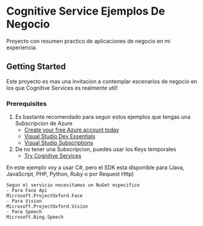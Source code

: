 # Cognitive Service Ejemplos De Negocio

Proyecto con resumen practico de aplicaciones de negocio en mi experiencia.

## Getting Started
Este proyecto es mas una invitacion a contemplar escenarios de negocio en los que Cognitive Services es realmente util!


### Prerequisites

1) Es bastante recomendado para seguir estos ejemplos que tengas una Subscripcion de Azure 
	- [Create your free Azure account today](https://azure.microsoft.com/en-us/free/)
	- [Visual Studio Dev Essentials](https://www.visualstudio.com/dev-essentials/)
	- [Visual Studio Subscriptions](https://www.visualstudio.com/subscriptions/)
2) De no tener una Subscripcion, puedes usar los Keys temporales
	- [Try Cognitive Services](https://azure.microsoft.com/en-us/try/cognitive-services/?api=face-api)

En este ejemplo voy a usar C#, pero el SDK esta disponible para (Java, JavaScript, PHP, Python, Ruby o por Request Http)
```
Segun el servicio necesitamos un NuGet especifico
- Para Face Api
Microsoft.ProjectOxford.Face
- Para Vision
Microsoft.ProjectOxford.Vision
- Para Speech
Microsoft.Bing.Speech

```


